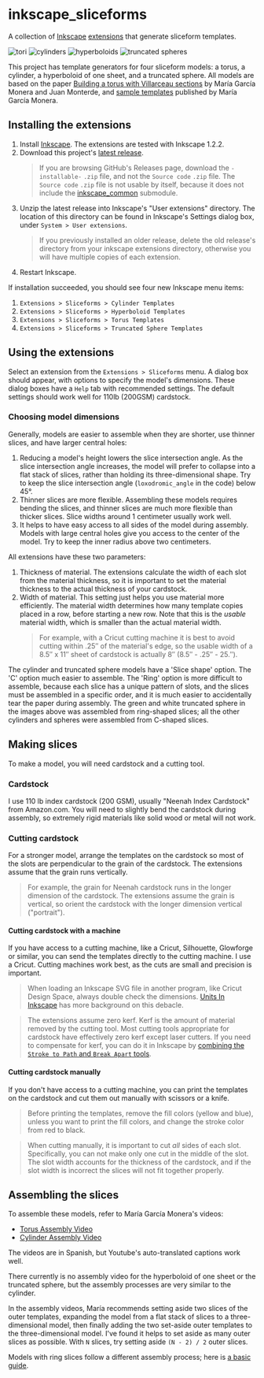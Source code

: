 # inkscape_sliceforms

A collection of [Inkscape](https://inkscape.org/) [extensions](https://inkscape.org/gallery/=extension/) that generate sliceform templates.

![tori](images/tori.jpg)
![cylinders](images/cylinders.jpg)
![hyperboloids](images/hyperboloids.jpg)
![truncated spheres](images/truncated_spheres.jpg)

This project has template generators for four sliceform models: a torus, a cylinder, a hyperboloid of one sheet, and a truncated sphere. All models are based on the paper [Building a torus with Villarceau sections](http://www.heldermann-verlag.de/jgg/jgg15/j15h1mone.pdf) by María García Monera and Juan Monterde, and [sample templates](https://www.uv.es/monera2/) published by María García Monera.

## Installing the extensions

1. Install [Inkscape](https://inkscape.org/). The extensions are tested with Inkscape 1.2.2.
2. Download this project's [latest release](https://github.com/fdxmw/inkscape_sliceforms/releases/download/r0.3/inkscape_sliceforms-installable-r0.3.zip).
   > If you are browsing GitHub's Releases page, download the `-installable-` `.zip` file, and not the `Source code` `.zip` file. The `Source code` `.zip` file is not usable by itself, because it does not include the [inkscape_common](https://github.com/fdxmw/inkscape_common) submodule.
3. Unzip the latest release into Inkscape's "User extensions" directory. The location of this directory can be found in Inkscape's Settings dialog box, under `System > User extensions`.
   > If you previously installed an older release, delete the old release's directory from your inkscape extensions directory, otherwise you will have multiple copies of each extension.
4. Restart Inkscape.

If installation succeeded, you should see four new Inkscape menu items:

1. `Extensions > Sliceforms > Cylinder Templates`
1. `Extensions > Sliceforms > Hyperboloid Templates`
1. `Extensions > Sliceforms > Torus Templates`
1. `Extensions > Sliceforms > Truncated Sphere Templates`

## Using the extensions

Select an extension from the `Extensions > Sliceforms` menu. A dialog box should appear, with options to specify the model's dimensions. These dialog boxes have a `Help` tab with recommended settings. The default settings should work well for 110lb (200GSM) cardstock.

### Choosing model dimensions

Generally, models are easier to assemble when they are shorter, use thinner slices, and have larger central holes:

1. Reducing a model's height lowers the slice intersection angle. As the slice intersection angle increases, the model will prefer to collapse into a flat stack of slices, rather than holding its three-dimensional shape. Try to keep the slice intersection angle (`loxodromic_angle` in the code) below 45°.
1. Thinner slices are more flexible. Assembling these models requires bending the slices, and thinner slices are much more flexible than thicker slices. Slice widths around 1 centimeter usually work well.
1. It helps to have easy access to all sides of the model during assembly. Models with large central holes give you access to the center of the model. Try to keep the inner radius above two centimeters.

All extensions have these two parameters:

1. Thickness of material. The extensions calculate the width of each slot from the material thickness, so it is important to set the material thickness to the actual thickness of your cardstock.
1. Width of material. This setting just helps you use material more efficiently. The material width determines how many template copies placed in a row, before starting a new row. Note that this is the *usable* material width, which is smaller than the actual material width.
   > For example, with a Cricut cutting machine it is best to avoid cutting within .25″ of the material's edge, so the usable width of a 8.5″ x 11″ sheet of cardstock is actually 8″ (8.5″ - .25″ - 25.″).

The cylinder and truncated sphere models have a 'Slice shape' option. The 'C' option much easier to assemble. The 'Ring' option is more difficult to assemble, because each slice has a unique pattern of slots, and the slices must be assembled in a specific order, and it is much easier to accidentally tear the paper during assembly. The green and white truncated sphere in the images above was assembled from ring-shaped slices; all the other cylinders and spheres were assembled from C-shaped slices.

## Making slices

To make a model, you will need cardstock and a cutting tool.

### Cardstock

I use 110 lb index cardstock (200 GSM), usually "Neenah Index Cardstock" from Amazon.com. You will need to slightly bend the cardstock during assembly, so extremely rigid materials like solid wood or metal will not work.

### Cutting cardstock

For a stronger model, arrange the templates on the cardstock so most of the slots are perpendicular to the grain of the cardstock. The extensions assume that the grain runs vertically.

> For example, the grain for Neenah cardstock runs in the longer dimension of the cardstock. The extensions assume the grain is vertical, so orient the cardstock with the longer dimension vertical ("portrait").

#### Cutting cardstock with a machine

If you have access to a cutting machine, like a Cricut, Silhouette, Glowforge or similar, you can send the templates directly to the cutting machine. I use a Cricut. Cutting machines work best, as the cuts are small and precision is important.

> When loading an Inkscape SVG file in another program, like Cricut Design Space, always double check the dimensions. [Units In Inkscape](https://wiki.inkscape.org/wiki/Units_In_Inkscape) has more background on this debacle.

> The extensions assume zero kerf. Kerf is the amount of material removed by the cutting tool. Most cutting tools appropriate for cardstock have effectively zero kerf except laser cutters. If you need to compensate for kerf, you can do it in Inkscape by [combining the `Stroke to Path` and `Break Apart` tools](https://wiki.hal9k.dk/equipment/lasersaur/inkscape-kerf).

#### Cutting cardstock manually

If you don't have access to a cutting machine, you can print the templates on the cardstock and cut them out manually with scissors or a knife.

> Before printing the templates, remove the fill colors (yellow and blue), unless you want to print the fill colors, and change the stroke color from red to black.

> When cutting manually, it is important to cut *all* sides of each slot. Specifically, you can not make only one cut in the middle of the slot. The slot width accounts for the thickness of the cardstock, and if the slot width is incorrect the slices will not fit together properly.

## Assembling the slices

To assemble these models, refer to María García Monera's videos:

* [Torus Assembly Video](https://www.youtube.com/watch?v=WVE-HeVFJ1k)
* [Cylinder Assembly Video](https://www.youtube.com/watch?v=QfBc0fR64EQ)

The videos are in Spanish, but Youtube's auto-translated captions work well.

There currently is no assembly video for the hyperboloid of one sheet or the truncated sphere, but the assembly processes are very similar to the cylinder.

In the assembly videos, María recommends setting aside two slices of the outer templates, expanding the model from a flat stack of slices to a three-dimensional model, then finally adding the two set-aside outer templates to the three-dimensional model. I've found it helps to set aside as many outer slices as possible. With `N` slices, try setting aside `(N - 2) / 2` outer slices.

Models with ring slices follow a different assembly process; here is [a basic guide](ring-assembly.md).
